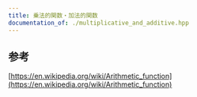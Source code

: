 ```yaml
---
title: 乗法的関数・加法的関数
documentation_of: ./multiplicative_and_additive.hpp
---
```

## 参考
[https://en.wikipedia.org/wiki/Arithmetic_function](https://en.wikipedia.org/wiki/Arithmetic_function)